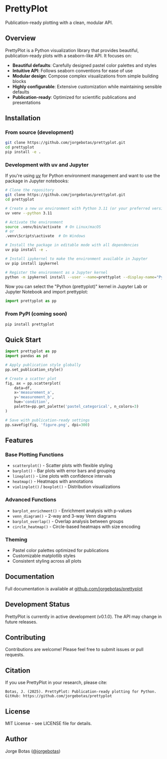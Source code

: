 # PrettyPlot

Publication-ready plotting with a clean, modular API.

## Overview

PrettyPlot is a Python visualization library that provides beautiful, publication-ready plots with a seaborn-like API. It focuses on:

- **Beautiful defaults**: Carefully designed pastel color palettes and styles
- **Intuitive API**: Follows seaborn conventions for ease of use
- **Modular design**: Compose complex visualizations from simple building blocks
- **Highly configurable**: Extensive customization while maintaining sensible defaults
- **Publication-ready**: Optimized for scientific publications and presentations

## Installation

### From source (development)

```bash
git clone https://github.com/jorgebotas/prettyplot.git
cd prettyplot
pip install -e .
```

### Development with uv and Jupyter

If you're using [uv](https://github.com/astral-sh/uv) for Python environment management and want to use the package in Jupyter notebooks:

```bash
# Clone the repository
git clone https://github.com/jorgebotas/prettyplot.git
cd prettyplot

# Create a new uv environment with Python 3.11 (or your preferred version)
uv venv --python 3.11

# Activate the environment
source .venv/bin/activate  # On Linux/macOS
# or
.venv\Scripts\activate  # On Windows

# Install the package in editable mode with all dependencies
uv pip install -e .

# Install ipykernel to make the environment available in Jupyter
uv pip install ipykernel

# Register the environment as a Jupyter kernel
python -m ipykernel install --user --name=prettyplot --display-name="Python (prettyplot)"
```

Now you can select the "Python (prettyplot)" kernel in Jupyter Lab or Jupyter Notebook and import prettyplot:

```python
import prettyplot as pp
```

### From PyPI (coming soon)

```bash
pip install prettyplot
```

## Quick Start

```python
import prettyplot as pp
import pandas as pd

# Apply publication style globally
pp.set_publication_style()

# Create a scatter plot
fig, ax = pp.scatterplot(
    data=df,
    x='measurement_a',
    y='measurement_b',
    hue='condition',
    palette=pp.get_palette('pastel_categorical', n_colors=3)
)

# Save with publication-ready settings
pp.savefig(fig, 'figure.png', dpi=300)
```

## Features

### Base Plotting Functions

- `scatterplot()` - Scatter plots with flexible styling
- `barplot()` - Bar plots with error bars and grouping
- `lineplot()` - Line plots with confidence intervals
- `heatmap()` - Heatmaps with annotations
- `violinplot()` / `boxplot()` - Distribution visualizations

### Advanced Functions

- `barplot_enrichment()` - Enrichment analysis with p-values
- `venn_diagram()` - 2-way and 3-way Venn diagrams
- `barplot_overlap()` - Overlap analysis between groups
- `circle_heatmap()` - Circle-based heatmaps with size encoding

### Theming

- Pastel color palettes optimized for publications
- Customizable matplotlib styles
- Consistent styling across all plots

## Documentation

Full documentation is available at [github.com/jorgebotas/prettyplot](https://github.com/jorgebotas/prettyplot)

## Development Status

PrettyPlot is currently in active development (v0.1.0). The API may change in future releases.

## Contributing

Contributions are welcome! Please feel free to submit issues or pull requests.

## Citation

If you use PrettyPlot in your research, please cite:

```
Botas, J. (2025). PrettyPlot: Publication-ready plotting for Python.
GitHub: https://github.com/jorgebotas/prettyplot
```

## License

MIT License - see LICENSE file for details.

## Author

Jorge Botas ([@jorgebotas](https://github.com/jorgebotas))
